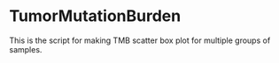 # TumorMutationBurden
This is the script for making TMB scatter box plot for multiple groups of samples.
